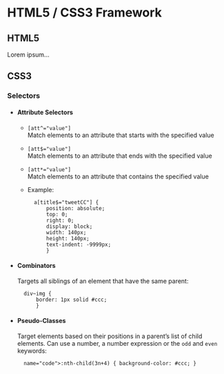 HTML5 / CSS3 Framework
======================

HTML5
-----

Lorem ipsum...


CSS3
----

### Selectors


* #### Attribute Selectors

    * `[att^="value"]`  
      Match elements to an attribute that starts with the specified value   

    * `[att$="value"]`  
      Match elements to an attribute that ends with the specified value
  
    * `[att*="value"]`  
      Match elements to an attribute that contains the specified value
  
    * Example:  

            a[title$="tweetCC"] {
		        position: absolute;
		        top: 0;
		        right: 0;
		        display: block;
		        width: 140px;
		        height: 140px;
		        text-indent: -9999px;
		        }

* #### Combinators

    Targets all siblings of an element that have the same parent:

        div~img {
			border: 1px solid #ccc;
			}
			
* #### Pseudo-Classes

    Target elements based on their positions in a parent’s list of child 
    elements. Can use a number, a number expression or the `odd` and `even` 
    keywords:

        name="code">:nth-child(3n+4) { background-color: #ccc; }

